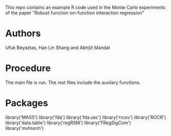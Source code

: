 This repo contains an example R code used in the Monte Carlo experiments of the paper "Robust function-on-function interaction regression"
# Authors
Ufuk Beyaztas, Han Lin Shang and Abhijit Mandal
# Procedure
The main file is run. The rest files include the auxilary functions.
# Packages
library('MASS')
library('fda')
library('fda.usc')
library('rrcov')
library('ROCR')
library('data.table')
library('regRSM')
library('FRegSigCom')
library('mvtnorm')
